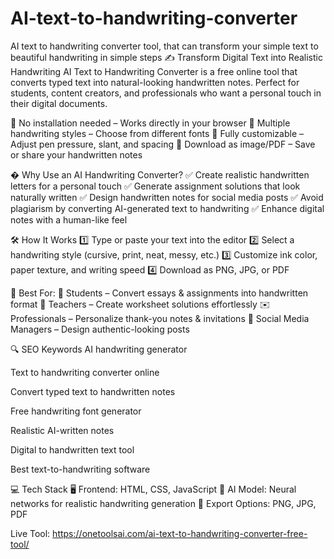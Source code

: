 # AI-text-to-handwriting-converter
AI  text to handwriting converter tool, that can transform your simple text to beautiful handwriting in simple steps
✍️ Transform Digital Text into Realistic Handwriting
AI Text to Handwriting Converter is a free online tool that converts typed text into natural-looking handwritten notes. Perfect for students, content creators, and professionals who want a personal touch in their digital documents.

🔹 No installation needed – Works directly in your browser
🔹 Multiple handwriting styles – Choose from different fonts
🔹 Fully customizable – Adjust pen pressure, slant, and spacing
🔹 Download as image/PDF – Save or share your handwritten notes

� Why Use an AI Handwriting Converter?
✅ Create realistic handwritten letters for a personal touch
✅ Generate assignment solutions that look naturally written
✅ Design handwritten notes for social media posts
✅ Avoid plagiarism by converting AI-generated text to handwriting
✅ Enhance digital notes with a human-like feel

🛠️ How It Works
1️⃣ Type or paste your text into the editor
2️⃣ Select a handwriting style (cursive, print, neat, messy, etc.)
3️⃣ Customize ink color, paper texture, and writing speed
4️⃣ Download as PNG, JPG, or PDF

🎯 Best For:
📖 Students – Convert essays & assignments into handwritten format
📝 Teachers – Create worksheet solutions effortlessly
✉️ Professionals – Personalize thank-you notes & invitations
📱 Social Media Managers – Design authentic-looking posts

🔍 SEO Keywords
AI handwriting generator

Text to handwriting converter online

Convert typed text to handwritten notes

Free handwriting font generator

Realistic AI-written notes

Digital to handwritten text tool

Best text-to-handwriting software

💻 Tech Stack
🖥️ Frontend: HTML, CSS, JavaScript
🤖 AI Model: Neural networks for realistic handwriting generation
📁 Export Options: PNG, JPG, PDF

Live Tool: https://onetoolsai.com/ai-text-to-handwriting-converter-free-tool/
